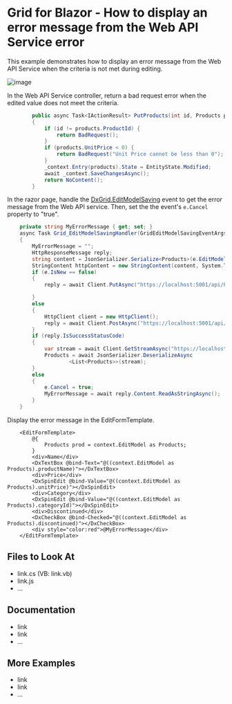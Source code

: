# Grid for Blazor - How to display an error message from the Web API Service error

This example demonstrates how to display an error message from the Web API Service when the criteria is not met during editing. 

![image](https://user-images.githubusercontent.com/69251191/193251341-5e538b39-7308-43db-9e52-d6a77966232f.png)

In the Web API Service controller, return a bad request error when the edited value does not meet the criteria.

```cs
        public async Task<IActionResult> PutProducts(int id, Products products)
        {
            if (id != products.ProductId) {
                return BadRequest();
            }
            if (products.UnitPrice < 0) {
                return BadRequest("Unit Price cannot be less than 0");
            }
            _context.Entry(products).State = EntityState.Modified;
            await _context.SaveChangesAsync();
            return NoContent();
        }
```

In the razor page, handle the [DxGrid.EditModelSaving](https://docs.devexpress.com/Blazor/DevExpress.Blazor.DxGrid.EditModelSaving) event to get the error message from the Web API service. Then, set the the event's `e.Cancel` property to "true".

```cs
    private string MyErrorMessage { get; set; }
    async Task Grid_EditModelSavingHandler(GridEditModelSavingEventArgs e)
    {
        MyErrorMessage = "";
        HttpResponseMessage reply;
        string content = JsonSerializer.Serialize<Products>(e.EditModel as Products);
        StringContent httpContent = new StringContent(content, System.Text.Encoding.UTF8, "application/json");
        if (e.IsNew == false)
        {
            reply = await Client.PutAsync("https://localhost:5001/api/Products/" + (e.EditModel as Products).productId, httpContent);

        }
        else
        {
            HttpClient client = new HttpClient();
            reply = await Client.PostAsync("https://localhost:5001/api/Products", httpContent);
        }
        if (reply.IsSuccessStatusCode)
        {
            var stream = await Client.GetStreamAsync("https://localhost:5001/api/Products");
            Products = await JsonSerializer.DeserializeAsync
                    <List<Products>>(stream);
        }
        else
        {
            e.Cancel = true;
            MyErrorMessage = await reply.Content.ReadAsStringAsync();
        }
    }
```

Display the error message in the EditFormTemplate.

```razor
    <EditFormTemplate>
        @{
            Products prod = context.EditModel as Products;
        }
        <div>Name</div>
        <DxTextBox @bind-Text="@((context.EditModel as Products).productName)"></DxTextBox>
        <div>Price</div>
        <DxSpinEdit @bind-Value="@((context.EditModel as Products).unitPrice)"></DxSpinEdit>
        <div>Category</div>
        <DxSpinEdit @bind-Value="@((context.EditModel as Products).categoryId)"></DxSpinEdit>
        <div>Discontinued</div>
        <DxCheckBox @bind-Checked="@((context.EditModel as Products).discontinued)"></DxCheckBox>
        <div style="color:red">@MyErrorMessage</div>
    </EditFormTemplate>
```

## Files to Look At

- link.cs (VB: link.vb)
- link.js
- ...

## Documentation

- link
- link
- ...

## More Examples

- link
- link
- ...
